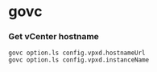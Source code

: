 # govc

### Get vCenter hostname

```
govc option.ls config.vpxd.hostnameUrl
govc option.ls config.vpxd.instanceName
```
